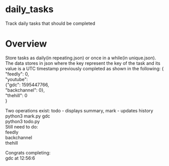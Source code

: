 # daily_tasks
Track daily tasks that should be completed

# Overview
Store tasks as daily(in repeating.json) or once in a while(in unique.json). The data stores in json where the key represent the key of the task and its value is a UTC timestamp previously completed as shown in the following:
{<br/>
"feedly": 0, <br/>
"youtube": <br/>
{"gdc": 1595447766, <br/>
"backchannel": 0}, </br>
"thehill": 0</br>
}</br>

Two operations exist: todo - displays summary, mark - updates history<br/>
python3 mark.py gdc<br/>
python3 todo.py<br/>
Still need to do:<br/>
feedly<br/>
backchannel<br/>
thehill<br/>

Congrats completing:<br/>
gdc at 12:56:6
